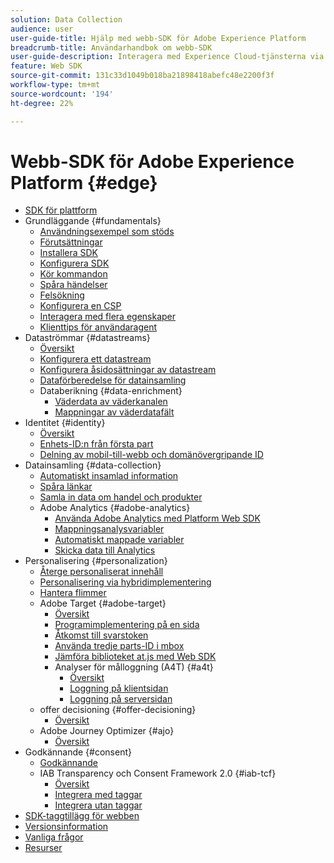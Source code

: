 ```yaml
---
solution: Data Collection
audience: user
user-guide-title: Hjälp med webb-SDK för Adobe Experience Platform
breadcrumb-title: Användarhandbok om webb-SDK
user-guide-description: Interagera med Experience Cloud-tjänsterna via Edge Network.
feature: Web SDK
source-git-commit: 131c33d1049b018ba21898418abefc48e2200f3f
workflow-type: tm+mt
source-wordcount: '194'
ht-degree: 22%

---
```



# Webb-SDK för Adobe Experience Platform {#edge}

* [SDK för plattform](home.md)
* Grundläggande {#fundamentals}
   * [Användningsexempel som stöds](fundamentals/supported-use-cases.md)
   * [Förutsättningar](fundamentals/prerequisite.md)
   * [Installera SDK](fundamentals/installing-the-sdk.md)
   * [Konfigurera SDK](fundamentals/configuring-the-sdk.md)
   * [Kör kommandon](fundamentals/executing-commands.md)
   * [Spåra händelser](fundamentals/tracking-events.md)
   * [Felsökning](fundamentals/debugging.md)
   * [Konfigurera en CSP](fundamentals/configuring-a-csp.md)
   * [Interagera med flera egenskaper](fundamentals/interacting-with-multiple-properties.md)
   * [Klienttips för användaragent](fundamentals/user-agent-client-hints.md)
* Dataströmmar {#datastreams}
   * [Översikt](./datastreams/overview.md)
   * [Konfigurera ett datastream](./datastreams/configure.md)
   * [Konfigurera åsidosättningar av datastream](./datastreams/overrides.md)
   * [Dataförberedelse för datainsamling](./datastreams/data-prep.md)
   * Databerikning {#data-enrichment}
      * [Väderdata av väderkanalen](./datastreams/data-enrichment/weather.md)
      * [Mappningar av väderdatafält](./datastreams/data-enrichment/weather-reference.md)
* Identitet {#identity}
   * [Översikt](identity/overview.md)
   * [Enhets-ID:n från första part](identity/first-party-device-ids.md)
   * [Delning av mobil-till-webb och domänövergripande ID](identity/id-sharing.md)
* Datainsamling {#data-collection}
   * [Automatiskt insamlad information](data-collection/automatic-information.md)
   * [Spåra länkar](data-collection/track-links.md)
   * [Samla in data om handel och produkter](data-collection/collect-commerce-data.md)
   * Adobe Analytics {#adobe-analytics}
      * [Använda Adobe Analytics med Platform Web SDK](data-collection/adobe-analytics/analytics-overview.md)
      * [Mappningsanalysvariabler](data-collection/adobe-analytics/manually-mapping-variables.md)
      * [Automatiskt mappade variabler](data-collection/adobe-analytics/automatically-mapped-vars.md)
      * [Skicka data till Analytics](data-collection/adobe-analytics/sending-data-to-analytics.md)
* Personalisering {#personalization}
   * [Återge personaliserat innehåll](personalization/rendering-personalization-content.md)
   * [Personalisering via hybridimplementering](personalization/hybrid-personalization.md)
   * [Hantera flimmer](personalization/manage-flicker.md)
   * Adobe Target {#adobe-target}
      * [Översikt](personalization/adobe-target/target-overview.md)
      * [Programimplementering på en sida](personalization/adobe-target/spa-implementation.md)
      * [Åtkomst till svarstoken](personalization/adobe-target/accessing-response-tokens.md)
      * [Använda tredje parts-ID i mbox](personalization/adobe-target/using-mbox-3rdpartyid.md)
      * [Jämföra biblioteket at.js med Web SDK](personalization/adobe-target/web-sdk-atjs-comparison.md)
      * Analyser för målloggning (A4T) {#a4t}
         * [Översikt](personalization/adobe-target/analytics-logging/overview.md)
         * [Loggning på klientsidan](personalization/adobe-target/analytics-logging/client-side.md)
         * [Loggning på serversidan](personalization/adobe-target/analytics-logging/server-side.md)
   * offer decisioning {#offer-decisioning}
      * [Översikt](personalization/offer-decisioning/offer-decisioning-overview.md)
   * Adobe Journey Optimizer {#ajo}
      * [Översikt](personalization/ajo/overview.md)
* Godkännande {#consent}
   * [Godkännande](consent/supporting-consent.md)
   * IAB Transparency och Consent Framework 2.0 {#iab-tcf}
      * [Översikt](consent/iab-tcf/overview.md)
      * [Integrera med taggar](consent/iab-tcf/with-launch.md)
      * [Integrera utan taggar](consent/iab-tcf/without-launch.md)
* [SDK-taggtillägg för webben](web-sdk-tag-extension-overview.md)
* [Versionsinformation](release-notes.md)
* [Vanliga frågor](web-sdk-faq.md)
* [Resurser](resources.md)
